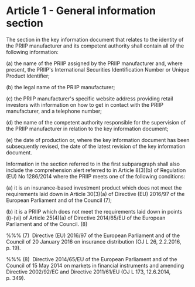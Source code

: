# Article 1 - General information section


The section in the key information document that relates to the identity of the PRIIP manufacturer and its competent authority shall contain all of the following information:

(a) the name of the PRIIP assigned by the PRIIP manufacturer and, where present, the PRIIP's International Securities Identification Number or Unique Product Identifier;

(b) the legal name of the PRIIP manufacturer;

(c) the PRIIP manufacturer's specific website address providing retail investors with information on how to get in contact with the PRIIP manufacturer, and a telephone number;

(d) the name of the competent authority responsible for the supervision of the PRIIP manufacturer in relation to the key information document;

(e) the date of production or, where the key information document has been subsequently revised, the date of the latest revision of the key information document.

Information in the section referred to in the first subparagraph shall also include the comprehension alert referred to in Article 8(3)(b) of Regulation (EU) No 1286/2014 where the PRIIP meets one of the following conditions:

(a) it is an insurance-based investment product which does not meet the requirements laid down in Article 30(3)(a) of Directive (EU) 2016/97 of the European Parliament and of the Council (7);

(b) it is a PRIIP which does not meet the requirements laid down in points (i)-(vi) of Article 25(4)(a) of Directive 2014/65/EU of the European Parliament and of the Council. (8)

%%% (7)  Directive (EU) 2016/97 of the European Parliament and of the Council of 20 January 2016 on insurance distribution (OJ L 26, 2.2.2016, p. 19).

%%% (8)  Directive 2014/65/EU of the European Parliament and of the Council of 15 May 2014 on markets in financial instruments and amending Directive 2002/92/EC and Directive 2011/61/EU (OJ L 173, 12.6.2014, p. 349).
